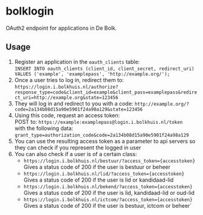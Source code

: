 bolklogin
=========

OAuth2 endpoint for applications in De Bolk.

Usage
-----
1. Register an application in the `oauth_clients` table:  
   `INSERT INTO oauth_clients (client_id, client_secret, redirect_uri) VALUES ('example', 'examplepass', 'http://example.org/');`
2. Once a user tries to log in, redirect them to:  
   `https://login.i.bolkhuis.nl/authorize?response_type=code&client_id=example&client_pass=examplepass&redirect_uri=http://example.org&state=123456`
3. They will log in and redirect to you with a code: `http://example.org/?code=2a134b08d15a90e5901f24a98a129&state=123456`
4. Using this code, request an access token:  
   POST to: `https://example:examplepass@login.i.bolkhuis.nl/token`  
   with the following data: `grant_type=authorization_code&code=2a134b08d15a90e5901f24a98a129`
5. You can use the resulting access token as a parameter to api servers so they can check if you represent the logged in user
6. You can also check if a user is of a certain class:
    * `https://login.i.bolkhuis.nl/bestuur/?access_token={accesstoken}`  
      Gives a status code of 200 if the user is bestuur or beheer
    * `https://login.i.bolkhuis.nl/lid/?access_token={accesstoken}`  
      Gives a status code of 200 if the user is lid or kandidaad-lid
    * `https://login.i.bolkhuis.nl/bekend/?access_token={accesstoken}`  
      Gives a status code of 200 if the user is lid, kandidaad-lid or oud-lid
    * `https://login.i.bolkhuis.nl/ictcom/?access_token={accesstoken}`
		  Gives a status code of 200 if the user is bestuur, ictcom or beheer`
